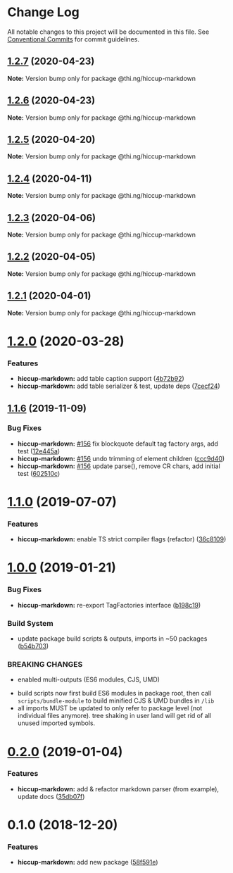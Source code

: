 # Change Log

All notable changes to this project will be documented in this file.
See [Conventional Commits](https://conventionalcommits.org) for commit guidelines.

## [1.2.7](https://github.com/thi-ng/umbrella/compare/@thi.ng/hiccup-markdown@1.2.6...@thi.ng/hiccup-markdown@1.2.7) (2020-04-23)

**Note:** Version bump only for package @thi.ng/hiccup-markdown





## [1.2.6](https://github.com/thi-ng/umbrella/compare/@thi.ng/hiccup-markdown@1.2.5...@thi.ng/hiccup-markdown@1.2.6) (2020-04-23)

**Note:** Version bump only for package @thi.ng/hiccup-markdown





## [1.2.5](https://github.com/thi-ng/umbrella/compare/@thi.ng/hiccup-markdown@1.2.4...@thi.ng/hiccup-markdown@1.2.5) (2020-04-20)

**Note:** Version bump only for package @thi.ng/hiccup-markdown





## [1.2.4](https://github.com/thi-ng/umbrella/compare/@thi.ng/hiccup-markdown@1.2.3...@thi.ng/hiccup-markdown@1.2.4) (2020-04-11)

**Note:** Version bump only for package @thi.ng/hiccup-markdown





## [1.2.3](https://github.com/thi-ng/umbrella/compare/@thi.ng/hiccup-markdown@1.2.2...@thi.ng/hiccup-markdown@1.2.3) (2020-04-06)

**Note:** Version bump only for package @thi.ng/hiccup-markdown





## [1.2.2](https://github.com/thi-ng/umbrella/compare/@thi.ng/hiccup-markdown@1.2.1...@thi.ng/hiccup-markdown@1.2.2) (2020-04-05)

**Note:** Version bump only for package @thi.ng/hiccup-markdown





## [1.2.1](https://github.com/thi-ng/umbrella/compare/@thi.ng/hiccup-markdown@1.2.0...@thi.ng/hiccup-markdown@1.2.1) (2020-04-01)

**Note:** Version bump only for package @thi.ng/hiccup-markdown





# [1.2.0](https://github.com/thi-ng/umbrella/compare/@thi.ng/hiccup-markdown@1.1.14...@thi.ng/hiccup-markdown@1.2.0) (2020-03-28)


### Features

* **hiccup-markdown:** add table caption support ([4b72b92](https://github.com/thi-ng/umbrella/commit/4b72b92da8c832e2593a56554243e477c6bb0741))
* **hiccup-markdown:** add table serializer & test, update deps ([7cecf24](https://github.com/thi-ng/umbrella/commit/7cecf2440754a25b0b1a4ca967f49171fe83fed7))





## [1.1.6](https://github.com/thi-ng/umbrella/compare/@thi.ng/hiccup-markdown@1.1.5...@thi.ng/hiccup-markdown@1.1.6) (2019-11-09)

### Bug Fixes

* **hiccup-markdown:** [#156](https://github.com/thi-ng/umbrella/issues/156) fix blockquote default tag factory args, add test ([12e445a](https://github.com/thi-ng/umbrella/commit/12e445ac27960d3498d8b57ed6daa1520a60158e))
* **hiccup-markdown:** [#156](https://github.com/thi-ng/umbrella/issues/156) undo trimming of element children ([ccc9d40](https://github.com/thi-ng/umbrella/commit/ccc9d40723df1f898fba70be2e15352b8dfcb909))
* **hiccup-markdown:** [#156](https://github.com/thi-ng/umbrella/issues/156) update parse(), remove CR chars, add initial test ([602510c](https://github.com/thi-ng/umbrella/commit/602510c5150dbf26d43a1c9e7ca8afd7c5230f28))

# [1.1.0](https://github.com/thi-ng/umbrella/compare/@thi.ng/hiccup-markdown@1.0.22...@thi.ng/hiccup-markdown@1.1.0) (2019-07-07)

### Features

* **hiccup-markdown:** enable TS strict compiler flags (refactor) ([36c8109](https://github.com/thi-ng/umbrella/commit/36c8109))

# [1.0.0](https://github.com/thi-ng/umbrella/compare/@thi.ng/hiccup-markdown@0.2.0...@thi.ng/hiccup-markdown@1.0.0) (2019-01-21)

### Bug Fixes

* **hiccup-markdown:** re-export TagFactories interface ([b198c19](https://github.com/thi-ng/umbrella/commit/b198c19))

### Build System

* update package build scripts & outputs, imports in ~50 packages ([b54b703](https://github.com/thi-ng/umbrella/commit/b54b703))

### BREAKING CHANGES

* enabled multi-outputs (ES6 modules, CJS, UMD)

- build scripts now first build ES6 modules in package root, then call
  `scripts/bundle-module` to build minified CJS & UMD bundles in `/lib`
- all imports MUST be updated to only refer to package level
  (not individual files anymore). tree shaking in user land will get rid of
  all unused imported symbols.

# [0.2.0](https://github.com/thi-ng/umbrella/compare/@thi.ng/hiccup-markdown@0.1.2...@thi.ng/hiccup-markdown@0.2.0) (2019-01-04)

### Features

* **hiccup-markdown:** add & refactor markdown parser (from example), update docs ([35db07f](https://github.com/thi-ng/umbrella/commit/35db07f))

# 0.1.0 (2018-12-20)

### Features

* **hiccup-markdown:** add new package ([58f591e](https://github.com/thi-ng/umbrella/commit/58f591e))

